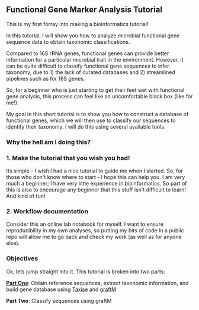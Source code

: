 ## Functional Gene Marker Analysis Tutorial
This is my first forray into making a bioinformatics tutorial! 

In this tutorial, I will show you how to analyze microbial functional gene sequence data to obtain taxonomic classifications.

Compared to 16S rRNA genes, functional genes can provide better information for a particular microbial trait in the environment. However, it can be quite difficult to classify functional gene sequences to infer taxonomy, due to 1) the lack of curated databases and 2) streamlined pipelines such as for 16S genes.

So, for a beginner who is just starting to get their feet wet with functional gene analysis, this process can feel like an uncomfortable black box (like for me!).

My goal in this short tutorial is to show you how to construct a database of functional genes, which we will then use to classify our sequences to identify their taxonomy. I will do this using several available tools.

### Why the hell am I doing this?
### 1. Make the tutorial that you wish you had! 
Its simple - I wish I had a nice tutorial to guide me when I started. So, for those who don't know where to start - I hope this can help you. I am very much a beginner; I have very little experience in bioinformatics. So part of this is also to encourage any beginner that this stuff isn't difficult to learn! And kind of fun!

### 2. Workflow documentation
Consider this an online lab notebook for myself. I want to ensure reproducibility in my own analyses, so putting my bits of code in a public repo  will allow me to go back and check my work (as well as for anyone else).

### Objectives
Ok, lets jump straight into it. This tutorial is broken into two parts:

**<a href="https://github.com/jonathanylin/functional_gene_marker_analysis_tutorial/wiki/Part-One:-Build-Gene-Database">Part One</a>**: Obtain reference sequences, extract taxonomic information, and build gene database using <a href="https://cran.r-project.org/web/packages/taxize/index.html">Taxise</a> and <a href="https://github.com/geronimp/graftM">graftM</a>

**Part Two**: Classify sequences using graftM
